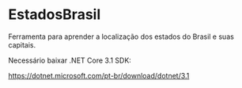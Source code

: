 # EstadosBrasil

Ferramenta para aprender a localização dos estados do Brasil e suas capitais.

Necessário baixar .NET Core 3.1 SDK:

https://dotnet.microsoft.com/pt-br/download/dotnet/3.1